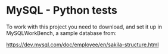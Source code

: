 # MySQL - Python tests
  
  To work with this project you need to download, and set it up in MySQLWorkBench, a sample database from:
  
  
  https://dev.mysql.com/doc/employee/en/sakila-structure.html
  